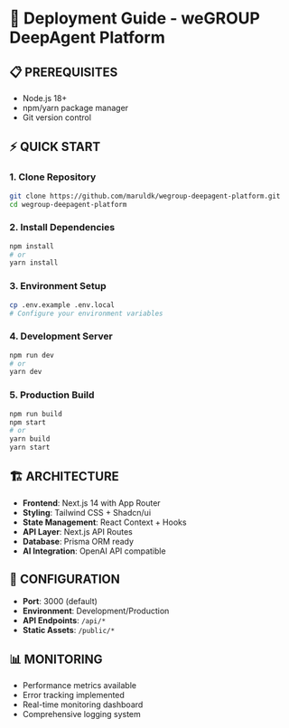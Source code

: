 # 🚀 Deployment Guide - weGROUP DeepAgent Platform

## 📋 **PREREQUISITES**
- Node.js 18+ 
- npm/yarn package manager
- Git version control

## ⚡ **QUICK START**

### 1. Clone Repository
```bash
git clone https://github.com/maruldk/wegroup-deepagent-platform.git
cd wegroup-deepagent-platform
```

### 2. Install Dependencies
```bash
npm install
# or
yarn install
```

### 3. Environment Setup
```bash
cp .env.example .env.local
# Configure your environment variables
```

### 4. Development Server
```bash
npm run dev
# or
yarn dev
```

### 5. Production Build
```bash
npm run build
npm start
# or
yarn build
yarn start
```

## 🏗️ **ARCHITECTURE**
- **Frontend**: Next.js 14 with App Router
- **Styling**: Tailwind CSS + Shadcn/ui
- **State Management**: React Context + Hooks
- **API Layer**: Next.js API Routes
- **Database**: Prisma ORM ready
- **AI Integration**: OpenAI API compatible

## 🔧 **CONFIGURATION**
- **Port**: 3000 (default)
- **Environment**: Development/Production
- **API Endpoints**: `/api/*`
- **Static Assets**: `/public/*`

## 📊 **MONITORING**
- Performance metrics available
- Error tracking implemented
- Real-time monitoring dashboard
- Comprehensive logging system
